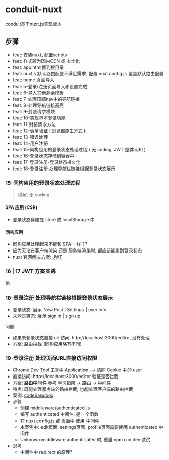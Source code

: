 # conduit-nuxt

conduit基于nuxt.js实现版本

## 步骤

- feat: 安装nuxt, 配置scripts
- feat: 样式转为国内CDN 或 本土化
- feat: app.html挪到根目录
- feat: nuxtjs 默认路由配置不满足需求, 配置 nuxt.config.js 覆盖默认路由配置
- feat: home 页面导入
- feat: 5-登录/注册页面导入和设置完成
- feat: 6-导入其他剩余模板
- feat: 7-处理顶部nav中的导航链接
- feat: 8-处理导航链接高亮
- feat: 9-封装请求模块
- feat: 10-实现基本登录功能
- feat: 11-封装请求方法
- feat: 12-表单验证 ( 浏览器原生方式 )
- feat: 13-错误处理
- feat: 14-用户注册
- feat: 15-同构应用的登录状态处理过程 ( 无 coding, JWT 整体认知 )
- feat: 16-登录状态存储到容器中
- feat: 17-登录注册-登录状态持久化
- feat: 18-登录注册 处理导航栏链接根据登录状态展示

### 15-同构应用的登录状态处理过程

> 讲解, 无 coding

#### SPA 应用 (CSR)

- 登录状态存储在 store 或 localStorage 中

#### 同构应用

- 同构应用处理起来不能和 SPA 一样 ??
- 应为无论在客户端渲染 还是 服务端渲染时, 都应该能拿到登录状态
- nuxt [官网解决方案: JWT](https://www.nuxtjs.cn/examples/auth-external-jwt)

### 16 | 17 JWT 方案实践
略

### 18-登录注册 处理导航栏链接根据登录状态展示
- 登录状态: 展示 New Post | Settings | user info
- 未登录转态: 展示 sign in | sign up

问题: 
- 如果未登录状态直接 url 访问: http://localhost:3000/editor, 没有处理
- 方案: 路由拦截 (同构应用略有不同)

### 19-登录注册 处理页面URL直接访问权限
- Chrome Dev Tool 工具中 Application --> 清除 Cookie 中的 user
- 直接访问: http://localhost:3000/editor  验证是否拦截
- 方案: **路由中间件** 参考 [学习指南 -> 路由 -> 中间件](https://www.nuxtjs.cn/guide/routing)
- 特点: 既能处理服务端的路由拦截, 也能处理客户端的路由拦截
- 案例: [codeSandbox](https://codesandbox.io/s/github/nuxt/nuxt.js/tree/dev/examples/auth-jwt?from-embed=&file=/middleware/authenticated.js)
- 步骤
  - 创建 middleware/authenticated.js
  - 编写 authenticated 中间件, 是一个函数
  - 在 nuxt.config.js 或 页面中 使用 中间件
  - 本案例中: edit页面, settings页面, profile页面需要使用 authenticated 中间件
  - Unknown middleware authenticated 时, 重启 npm run dev 试试
- 思考
  - 中间件中 redirect 的原理?